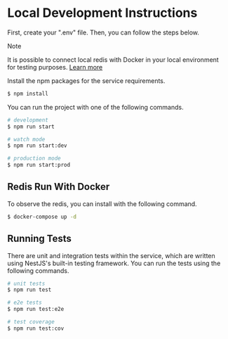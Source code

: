 # Local Development Instructions

First, create your ".env" file. Then, you can follow the steps below.

> [!NOTE]  
> It is possible to connect local redis with Docker in your local environment for testing purposes. [Learn more](#redis-run-with-docker)

Install the npm packages for the service requirements.

```bash
$ npm install
```

You can run the project with one of the following commands.

```bash
# development
$ npm run start

# watch mode
$ npm run start:dev

# production mode
$ npm run start:prod
```

## Redis Run With Docker

To observe the redis, you can install with the following command.

```bash
$ docker-compose up -d
```

## Running Tests

There are unit and integration tests within the service, which are written using NestJS's built-in testing framework. You can run the tests using the following commands.

```bash
# unit tests
$ npm run test

# e2e tests
$ npm run test:e2e

# test coverage
$ npm run test:cov
```
